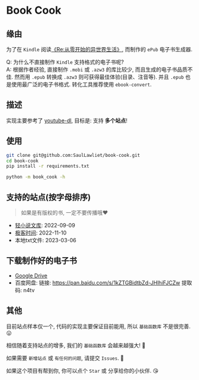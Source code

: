 # Book Cook

## 缘由

为了在 `Kindle` 阅读[《Re:从零开始的异世界生活》](https://www.wenku8.net/book/1861.htm),
而制作的 `ePub` 电子书生成器.

Q: 为什么不直接制作 `Kindle` 支持格式的电子书呢?  
A: 根据作者经验, 直接制作 `.mobi` 或 `.azw3` 的库比较少, 而且生成的电子书品质不佳.
然而用 `.epub` 转换成 `.azw3` 则可获得最佳体验(目录、注音等).
并且 `.epub` 也是使用最广泛的电子书格式.
转化工具推荐使用 `ebook-convert`.

## 描述

实现主要参考了 [youtube-dl](https://github.com/ytdl-org/youtube-dl),
目标是: 支持 **多个站点**!

## 使用

```sh
git clone git@github.com:SaulLawliet/book-cook.git
cd book-cook
pip install -r requirements.txt

python -m book_cook -h
```

## 支持的站点(按字母排序)

> 如果是有版权的书, 一定不要传播哦❤️

- [轻小说文库](https://www.wenku8.net/index.php): 2022-09-09
- [极客时间](https://time.geekbang.org/): 2022-11-10
- 本地txt文件: 2023-03-06

## 下载制作好的电子书

- [Google Drive](https://drive.google.com/drive/folders/1f2_lH86DJ1Go-iWv1852mrdD_Wsn4QX5?usp=sharing)
- 百度网盘: 链接: https://pan.baidu.com/s/1kZTGBidtbZd-JHlhiFJCZw 提取码: n4tv

## 其他

目前站点样本仅一个, 代码的实现主要保证目前能用, 所以 `基础函数库` 不是很完善. 😛

相信随着支持站点的增多, 我们的 `基础函数库` 会越来越强大! 🤩

如果需要 `新增站点` 或 `有任何的问题`, 请提交 `Issues`. 🥰

如果这个项目有帮到你, 你可以点个 `Star` 或 分享给你的小伙伴. 😘
